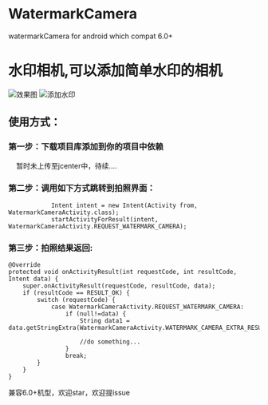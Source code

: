 # WatermarkCamera
watermarkCamera for android which compat 6.0+
# 水印相机,可以添加简单水印的相机
![效果图](https://github.com/huangzijie0303/WatermarkCamera/blob/master/art/TIM%E5%9B%BE%E7%89%8720171108174700.png)
![添加水印](https://github.com/huangzijie0303/WatermarkCamera/blob/master/art/TIM%E5%9B%BE%E7%89%8720171108175035.png)


## 使用方式：
### 第一步：下载项目库添加到你的项目中依赖
     暂时未上传至jcenter中，待续....
### 第二步：调用如下方式跳转到拍照界面：

                Intent intent = new Intent(Activity from, WatermarkCameraActivity.class);
                startActivityForResult(intent, WatermarkCameraActivity.REQUEST_WATERMARK_CAMERA);


### 第三步：拍照结果返回:

    @Override
    protected void onActivityResult(int requestCode, int resultCode, Intent data) {
        super.onActivityResult(requestCode, resultCode, data);
        if (resultCode == RESULT_OK) {
            switch (requestCode) {
                case WatermarkCameraActivity.REQUEST_WATERMARK_CAMERA:
                    if (null!=data) {
                        String data1 = data.getStringExtra(WatermarkCameraActivity.WATERMARK_CAMERA_EXTRA_RESULT);
                       
                        //do something...
                    }
                    break;
            }
        }
    }

兼容6.0+机型，欢迎star，欢迎提issue
